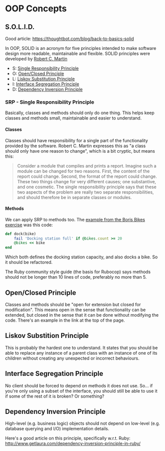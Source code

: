 # OOP Concepts

## S.O.L.I.D.

Good article: <https://thoughtbot.com/blog/back-to-basics-solid>

In OOP, SOLID is an acronym for five principles intended to make software design more readable, maintainable and flexible. SOLID principles were developed by [Robert C. Martin](https://en.wikipedia.org/wiki/Robert_C._Martin)

- S: [Single Responsibility Principle](#srp)
- O: [Open/Closed Principle](#open-closed)
- L: [Liskov Substitution Principle](#substitution)
- I: [Interface Segregation Principle](#segregation)
- D: [Dependency Inversion Principle](#dependency-inversion)

### <a name="srp">SRP - Single Responsibility Principle</a>

Basically, classes and methods should only do one thing. This helps keep classes and methods small, maintainable and easier to understand.

#### Classes

Classes should have responsibility for a single part of the functionality provided by the software. Robert C. Martin expresses this as "a class should only have one reason to change", which is a bit cryptic, but means this:

> Consider a module that compiles and prints a report. Imagine such a module can be changed for two reasons. First, the content of the report could change. Second, the format of the report could change. These two things change for very different causes; one substantive, and one cosmetic. The single responsibility principle says that these two aspects of the problem are really two separate responsibilities, and should therefore be in separate classes or modules.

#### Methods

We can apply SRP to methods too. The [example from the Boris Bikes exercise](https://github.com/makersacademy/course/blob/master/boris_bikes/15_single_responsibility_principle.md) was this code:

```ruby
def dock(bike)
    fail 'Docking station full' if @bikes.count >= 20
    @bikes << bike
end
```

Which both defines the docking station capacity, and also docks a bike. So it should be refactored.

The Ruby community style guide (the basis for Rubocop) says methods should not be longer than 10 lines of code, preferably no more than 5.

## <a name="open-closed">Open/Closed Principle</a>

Classes and methods should be "open for extension but closed for modification". This means open in the sense that functionality can be extended, but closed in the sense that it can be done without modifying the code. There's an example in the link at the top of the page.

## <a name="substitution">Liskov Substition Principle</a>

This is probably the hardest one to understand. It states that you should be able to replace any instance of a parent class with an instance of one of its children without creating any unexpected or incorrect behaviours.

## <a name="segregation">Interface Segregation Principle</a>

No client should be forced to depend on methods it does not use. So... if you're only using a subset of the interface, you should still be able to use it if some of the rest of it is broken? Or something?

## <a name="dependency-inversion">Dependency Inversion Principle</a>

High-level (e.g. business logic) objects should not depend on low-level (e.g. database querying and I/O) implementation details.

Here's a good article on this principle, specifically w.r.t. Ruby: <http://www.getlaura.com/dependency-inversion-principle-in-ruby/>